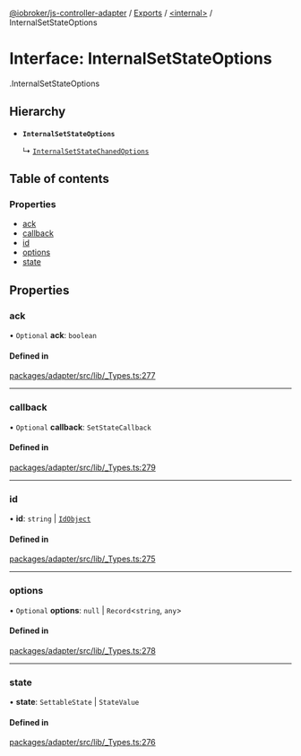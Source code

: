 [@iobroker/js-controller-adapter](../README.md) / [Exports](../modules.md) / [<internal\>](../modules/internal_.md) / InternalSetStateOptions

# Interface: InternalSetStateOptions

[<internal>](../modules/internal_.md).InternalSetStateOptions

## Hierarchy

- **`InternalSetStateOptions`**

  ↳ [`InternalSetStateChanedOptions`](internal_.InternalSetStateChanedOptions.md)

## Table of contents

### Properties

- [ack](internal_.InternalSetStateOptions.md#ack)
- [callback](internal_.InternalSetStateOptions.md#callback)
- [id](internal_.InternalSetStateOptions.md#id)
- [options](internal_.InternalSetStateOptions.md#options)
- [state](internal_.InternalSetStateOptions.md#state)

## Properties

### ack

• `Optional` **ack**: `boolean`

#### Defined in

[packages/adapter/src/lib/_Types.ts:277](https://github.com/ioBroker/ioBroker.js-controller/blob/8b30b890/packages/adapter/src/lib/_Types.ts#L277)

___

### callback

• `Optional` **callback**: `SetStateCallback`

#### Defined in

[packages/adapter/src/lib/_Types.ts:279](https://github.com/ioBroker/ioBroker.js-controller/blob/8b30b890/packages/adapter/src/lib/_Types.ts#L279)

___

### id

• **id**: `string` \| [`IdObject`](internal_.IdObject.md)

#### Defined in

[packages/adapter/src/lib/_Types.ts:275](https://github.com/ioBroker/ioBroker.js-controller/blob/8b30b890/packages/adapter/src/lib/_Types.ts#L275)

___

### options

• `Optional` **options**: ``null`` \| `Record`<`string`, `any`\>

#### Defined in

[packages/adapter/src/lib/_Types.ts:278](https://github.com/ioBroker/ioBroker.js-controller/blob/8b30b890/packages/adapter/src/lib/_Types.ts#L278)

___

### state

• **state**: `SettableState` \| `StateValue`

#### Defined in

[packages/adapter/src/lib/_Types.ts:276](https://github.com/ioBroker/ioBroker.js-controller/blob/8b30b890/packages/adapter/src/lib/_Types.ts#L276)
